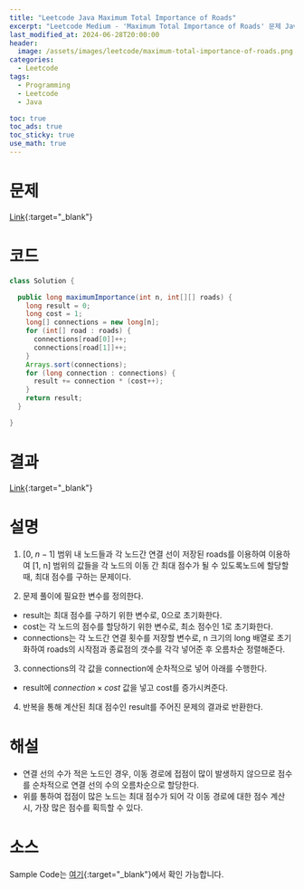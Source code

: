 ```yaml
---
title: "Leetcode Java Maximum Total Importance of Roads"
excerpt: "Leetcode Medium - 'Maximum Total Importance of Roads' 문제 Java 풀이"
last_modified_at: 2024-06-28T20:00:00
header:
  image: /assets/images/leetcode/maximum-total-importance-of-roads.png
categories:
  - Leetcode
tags:
  - Programming
  - Leetcode
  - Java

toc: true
toc_ads: true
toc_sticky: true
use_math: true
---
```

# 문제
[Link](https://leetcode.com/problems/maximum-total-importance-of-roads/){:target="_blank"}

# 코드
```java
class Solution {

  public long maximumImportance(int n, int[][] roads) {
    long result = 0;
    long cost = 1;
    long[] connections = new long[n];
    for (int[] road : roads) {
      connections[road[0]]++;
      connections[road[1]]++;
    }
    Arrays.sort(connections);
    for (long connection : connections) {
      result += connection * (cost++);
    }
    return result;
  }

}
```

# 결과
[Link](https://leetcode.com/problems/maximum-total-importance-of-roads/submissions/1303004475/){:target="_blank"}

# 설명
1. [0, $n - 1$] 범위 내 노드들과 각 노드간 연결 선이 저장된 roads를 이용하여 이용하여 [1, n] 범위의 값들을 각 노드의 이동 간 최대 점수가 될 수 있도록노드에 할당할 때, 최대 점수를 구하는 문제이다.

2. 문제 풀이에 필요한 변수를 정의한다.
- result는 최대 점수를 구하기 위한 변수로, 0으로 초기화한다.
- cost는 각 노드의 점수를 할당하기 위한 변수로, 최소 점수인 1로 초기화한다.
- connections는 각 노드간 연결 횟수를 저장할 변수로, n 크기의 long 배열로 초기화하여 roads의 시작점과 종료점의 갯수를 각각 넣어준 후 오름차순 정렬해준다.

3. connections의 각 값을 connection에 순차적으로 넣어 아래를 수행한다.
- result에 $connection \times cost$ 값을 넣고 cost를 증가시켜준다.

4. 반복을 통해 계산된 최대 점수인 result를 주어진 문제의 결과로 반환한다.

# 해설
- 연결 선의 수가 적은 노드인 경우, 이동 경로에 접점이 많이 발생하지 않으므로 점수를 순차적으로 연결 선의 수의 오름차순으로 할당한다.
- 위를 통하여 접점이 많은 노드는 최대 점수가 되어 각 이동 경로에 대한 점수 계산 시, 가장 많은 점수를 획득할 수 있다.

# 소스
Sample Code는 [여기](https://github.com/GracefulSoul/leetcode/blob/master/src/main/java/gracefulsoul/problems/MaximumTotalImportanceOfRoads.java){:target="_blank"}에서 확인 가능합니다.